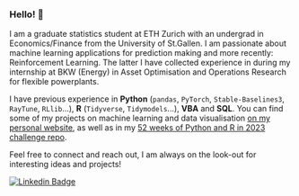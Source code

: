 ### Hello! 👋

I am a graduate statistics student at ETH Zurich with an undergrad in Economics/Finance from the University of St.Gallen.
I am passionate about machine learning applications for prediction making and more recently: Reinforcement Learning. The latter I have collected experience in during my internship at BKW (Energy) in Asset Optimisation and Operations Research for flexible powerplants.

I have previous experience in **Python** (`pandas`, `PyTorch`, `Stable-Baselines3`, `RayTune`, `RLlib`...), **R** (`Tidyverse`, `Tidymodels`...), **VBA** and **SQL**. You can find some of my projects on machine learning and data visualisation [on my personal website](https://mathiassteilen.github.io/), as well as in my [52 weeks of Python and R in 2023 challenge repo](https://github.com/MathiasSteilen/52-Weeks-of-Python-and-R-2023).

Feel free to connect and reach out, I am always on the look-out for interesting ideas and projects!

[![Linkedin Badge](https://img.shields.io/badge/LinkedIn-blue?style=for-the-badge&logo=linkedin&logoColor=white)](https://www.linkedin.com/in/mathias-steilen/)
